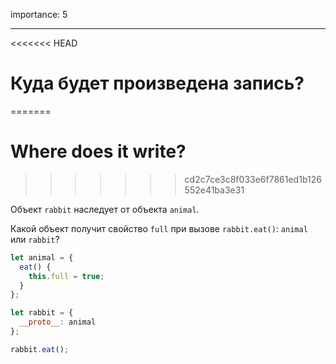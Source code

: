 importance: 5

---

<<<<<<< HEAD
# Куда будет произведена запись?
=======
# Where does it write?
>>>>>>> cd2c7ce3c8f033e6f7861ed1b126552e41ba3e31

Объект `rabbit` наследует от объекта `animal`.

Какой объект получит свойство `full` при вызове `rabbit.eat()`: `animal` или `rabbit`? 

```js
let animal = {
  eat() {
    this.full = true;
  }
};

let rabbit = {
  __proto__: animal
};

rabbit.eat();
```
